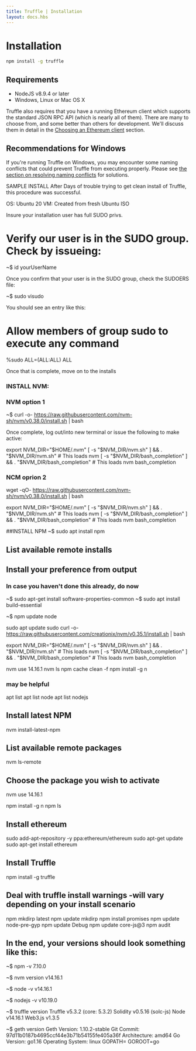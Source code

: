 ```yaml
---
title: Truffle | Installation
layout: docs.hbs
---
```

# Installation

```bash
npm install -g truffle
```


## Requirements

* NodeJS v8.9.4 or later
* Windows, Linux or Mac OS X

Truffle also requires that you have a running Ethereum client which supports the standard JSON RPC API (which is nearly all of them). There are many to choose from, and some better than others for development. We'll discuss them in detail in the [Choosing an Ethereum client](/docs/getting_started/client) section.

## Recommendations for Windows

If you're running Truffle on Windows, you may encounter some naming conflicts that could prevent Truffle from executing properly. Please see [the section on resolving naming conflicts](/docs/advanced/configuration#resolving-naming-conflicts-on-windows) for solutions.


SAMPLE INSTALL
After Days of trouble trying to get clean install of Truffle, this procedure was successful.

OS: Ubuntu 20
VM: Created from fresh Ubuntu ISO

Insure your installation user has full SUDO privs.

# Verify our user is in the SUDO group.  Check by issueing:

~$ id yourUserName

Once you confirm that your user is in the SUDO group, check the SUDOERS file:

~$ sudo visudo

You should see an entry like this:

# Allow members of group sudo to execute any command
%sudo   ALL=(ALL:ALL) ALL

Once that is complete, move on to the installs


### INSTALL NVM:
### NVM option 1
~$ curl -o- https://raw.githubusercontent.com/nvm-sh/nvm/v0.38.0/install.sh | bash

Once complete, log out/into new terminal or issue the following to make active:

export NVM_DIR="$HOME/.nvm"
[ -s "$NVM_DIR/nvm.sh" ] && \. "$NVM_DIR/nvm.sh"  # This loads nvm
[ -s "$NVM_DIR/bash_completion" ] && \. "$NVM_DIR/bash_completion"  # This loads nvm bash_completion

### NCM oprion 2
wget -qO- https://raw.githubusercontent.com/nvm-sh/nvm/v0.38.0/install.sh | bash

export NVM_DIR="$HOME/.nvm"
[ -s "$NVM_DIR/nvm.sh" ] && \. "$NVM_DIR/nvm.sh"  # This loads nvm
[ -s "$NVM_DIR/bash_completion" ] && \. "$NVM_DIR/bash_completion"  # This loads nvm bash_completion

##INSTALL NPM
~$ sudo apt install npm

## List available remote installs
## Install your preference from output

### In case you haven't done this already, do now
~$ sudo apt-get install software-properties-common
~$ sudo apt install build-essential

~$ npm update node

sudo apt update
sudo curl -o- https://raw.githubusercontent.com/creationix/nvm/v0.35.1/install.sh | bash

export NVM_DIR="$HOME/.nvm"
[ -s "$NVM_DIR/nvm.sh" ] && \. "$NVM_DIR/nvm.sh"  # This loads nvm
[ -s "$NVM_DIR/bash_completion" ] && \. "$NVM_DIR/bash_completion"  # This loads nvm bash_completion

nvm use 14.16.1
nvm ls
npm cache clean -f
npm install -g n

### may be helpful
apt list
apt list node
apt list nodejs

## Install latest NPM
nvm install-latest-npm

## List available remote packages
nvm ls-remote

## Choose the package you wish to activate
nvm use 14.16.1

npm install -g n
npm ls

## Install ethereum
sudo add-apt-repository -y ppa:ethereum/ethereum
sudo apt-get update
sudo apt-get install ethereum
 
## Install Truffle 
npm install -g truffle

## Deal with truffle install warnings -will vary depending on your install scenario
npm mkdirp latest
npm update mkdirp
npm install promises
npm update node-pre-gyp
npm update Debug
npm update core-js@3
npm audit

## In the end, your versions should look something like this:

~$ npm -v
7.10.0

~$ nvm version
v14.16.1

~$ node -v
v14.16.1

~$ nodejs -v
v10.19.0

~$ truffle version
Truffle v5.3.2 (core: 5.3.2)
Solidity v0.5.16 (solc-js)
Node v14.16.1
Web3.js v1.3.5

~$ geth version
Geth
Version: 1.10.2-stable
Git Commit: 97d11b0187b4695ccf44e3b71b54155fe405a36f
Architecture: amd64
Go Version: go1.16
Operating System: linux
GOPATH=
GOROOT=go
